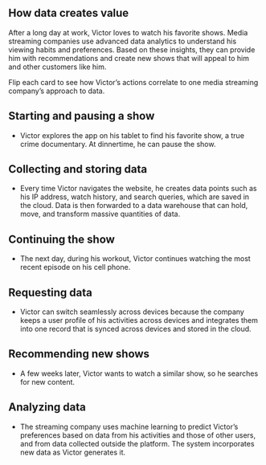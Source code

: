 ## How data creates value

After a long day at work, Victor loves to watch his favorite shows. Media streaming companies use advanced data analytics to understand his viewing habits and preferences. Based on these insights, they can provide him with recommendations and create new shows that will appeal to him and other customers like him.

Flip each card to see how Victor’s actions correlate to one media streaming company’s approach to data.

## Starting and pausing a show


+ Victor explores the app on his tablet to find his favorite show, a true crime documentary. At dinnertime, he can pause the show.

## Collecting and storing data

+ Every time Victor navigates the website, he creates data points such as his IP address, watch history, and search queries, which are saved in the cloud. Data is then forwarded to a data warehouse that can hold, move, and transform massive quantities of data.

## Continuing the show

+ The next day, during his workout, Victor continues watching the most recent episode on his cell phone.


## Requesting data

+ Victor can switch seamlessly across devices because the company keeps a user profile of his activities across devices and integrates them into one record that is synced across devices and stored in the cloud.

## Recommending new shows

+ A few weeks later, Victor wants to watch a similar show, so he searches for new content.

## Analyzing data

+ The streaming company uses machine learning to predict Victor’s preferences based on data from his activities and those of other users, and from data collected outside the platform. The system incorporates new data as Victor generates it.
